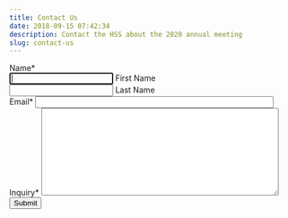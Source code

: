 ```yaml
---
title: Contact Us
date: 2018-09-15 07:42:34
description: Contact the HSS about the 2020 annual meeting
slug: contact-us
---
```


<form class="form" method="post" novalidate enctype="multipart/form-data" action="https://www.formstack.com/forms/index.php"id="fsForm3462092">
    <input type="hidden" name="form" value="3462092" />
    <input type="hidden" name="viewkey" value="WASlSFwc5D" />
    <input type="hidden" name="hidden_fields" id="hidden_fields3462092" value="" />
    <input type="hidden" name="_submit" value="1" />
    <input type="hidden" name="incomplete" id="incomplete3462092" value="" />
    <input type="hidden" name="incomplete_password" id="incomplete_password3462092" />
    <input type="hidden" name="style_version" value="3" />
    <input type="hidden" id="viewparam" name="viewparam" value="747667" />
    <div id="requiredFieldsError" style="display:none;">Please fill in a valid value for all required fields</div>
    <div id="invalidFormatError" style="display:none;">Please ensure all values are in a proper format.</div>
    <div id="resumeConfirm" style="display:none;">Are you sure you want to leave this form and resume later?</div>
    <div id="resumeConfirmPassword" style="display: none;">Are you sure you want to leave this form and resume
        later? If so, please enter a password below to securely save your form.</div>
    <div id="saveAndResume" style="display: none;">Save and Resume Later</div>
    <div id="saveResumeProcess" style="display: none;">Save and get link</div>
    <div id="fileTypeAlert" style="display:none;">You must upload one of the following file types for the selected
        field:</div>
    <div id="embedError" style="display:none;">There was an error displaying the form. Please copy and paste the
        embed code again.</div>
    <div id="applyDiscountButton" style="display:none;">Apply Discount</div>
    <div id="dcmYouSaved" style="display:none;">You saved</div>
    <div id="dcmWithCode" style="display:none;">with code</div>
    <div id="submitButtonText" style="display:none;">Submit Form</div>
    <div id="submittingText" style="display:none;">Submitting</div>
    <div id="validatingText" style="display:none;">Validating</div>
    <div id="autocaptureDisabledText" style="display:none;"></div>
    <div id="paymentInitError" style="display:none;">There was an error initializing the payment processor on this
        form. Please contact the form owner to correct this issue.</div>
    <div id="checkFieldPrompt" style="display:none;">Please check the field: </div>
    <div  id="fsPage3462092-1">
        <div id="ReactContainer3462092" style="display:none"
            data-fs-react-app-id="3462092"></div>
        <div class="fsSection fs1Col">
            <div id="fsRow3462092-1" class="fsRow fsFieldRow fsLastRow">
                <div class="fsRowBody fsCell fsFieldCell fsFirst fsLast fsLabelVertical fsSpan100" id="fsCell77929774"
                    lang="en" fs-field-type="name" fs-field-validation-name="Name">
                    <span id="label77929774" class="fsLabel fsRequiredLabel">Name<span class="required"
                            >*</span></span>
                    <div class="form-name">
                        <div class="fsSubField fsNameFirst">
                            <input type="text" id="field77929774-first" name="field77929774-first" size="20"
                                aria-label="First Name" value="" required class="fsField fsFieldName fsRequired"
                                aria-required="true"
                                autofocus/>
                            <label class="fsSupporting fsRequiredLabel" for="field77929774-first">First Name</label>
                        </div>
                        <div class="fsSubField fsNameLast">
                            <input type="text" id="field77929774-last" name="field77929774-last" size="20"
                                aria-label="Last Name" value="" required class="fsField fsFieldName fsRequired"
                                aria-required="true" />
                            <label class="fsSupporting fsRequiredLabel" for="field77929774-last">Last Name</label>
                        </div>
                    </div>
                    <div ></div>
                </div>
            </div>
            <div id="fsRow3462092-2" class="fsRow fsFieldRow fsLastRow">
                <div class="fsRowBody fsCell fsFieldCell fsFirst fsLast fsLabelVertical fsSpan100" id="fsCell77929823"
                    lang="en" fs-field-type="email" fs-field-validation-name="Email">
                    <label id="label77929823" class="fsLabel fsRequiredLabel" for="field77929823">Email<span class="required"
                            >*</span> </label>
                    <input type="email" id="field77929823" name="field77929823" size="50" required="required" value=""
                        class="fsField fsFormatEmail fsRequired" aria-required="true" />
                </div>
            </div>
            <div id="fsRow3462092-4" class="fsRow fsFieldRow fsLastRow">
                <div class="fsRowBody fsCell fsFieldCell fsFirst fsLast fsLabelVertical fsSpan100" id="fsCell77929846"
                    lang="en" fs-field-type="textarea" fs-field-validation-name="Inquiry">
                    <label id="label77929846" class="fsLabel fsRequiredLabel" for="field77929846">Inquiry<span
                            class="required">*</span> </label>
                    <textarea id="field77929846" class="fsField fsRequired " name="field77929846" rows="10" cols="50"
                        required aria-required="true"></textarea>
                </div>
            </div>
        </div>
    </div>
    <div id="fsSubmit3462092" class="fsSubmit fsPagination">
      <button class="form-button" id="fsSubmitButton3462092" type="submit">Submit</button>
        <div ></div>
        <div >
        </div>
    </div>

</form>
